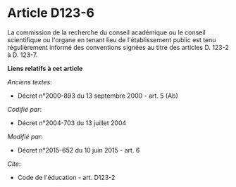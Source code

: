 # Article D123-6

La commission de la recherche du conseil académique ou le conseil scientifique ou l'organe en tenant lieu de l'établissement
public est tenu régulièrement informé des conventions signées au titre des articles D. 123-2 à D. 123-7.

**Liens relatifs à cet article**

_Anciens textes_:

  - Décret n°2000-893 du 13 septembre 2000 - art. 5 (Ab)

_Codifié par_:

  - Décret n°2004-703 du 13 juillet 2004

_Modifié par_:

  - Décret n°2015-652 du 10 juin 2015 - art. 6

_Cite_:

  - Code de l'éducation - art. D123-2
